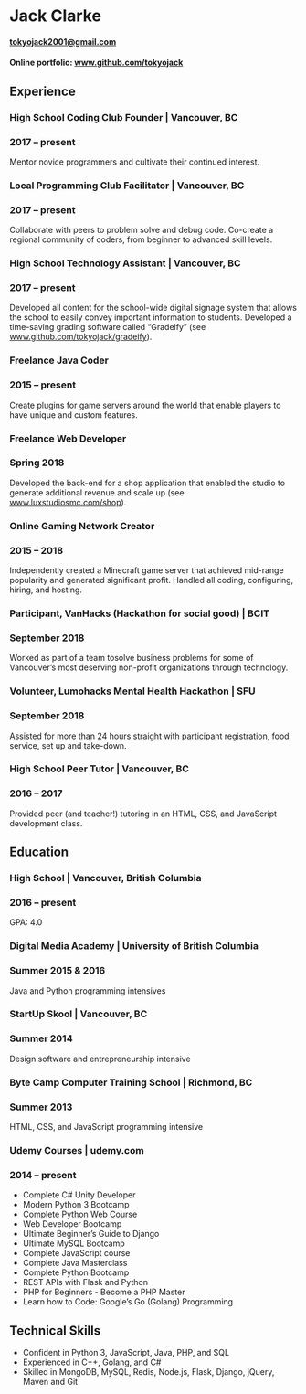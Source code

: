 # Jack Clarke

#### tokyojack2001@gmail.com
#### **Online portfolio:** www.github.com/tokyojack 

## Experience
### High School Coding Club Founder | Vancouver, BC
### 2017 – present
Mentor novice programmers and cultivate their continued interest.

### Local Programming Club Facilitator | Vancouver, BC 
### 2017 – present
Collaborate with peers to problem solve and debug code. Co-create a regional
community of coders, from beginner to advanced skill levels.

### High School Technology Assistant | Vancouver, BC
### 2017 – present 
Developed all content for the school-wide digital signage system that allows the school
to easily convey important information to students. Developed a time-saving grading
software called “Gradeify” (see www.github.com/tokyojack/gradeify).

### Freelance Java Coder
### 2015 – present
Create plugins for game servers around the world that enable players to have unique
and custom features.

### Freelance Web Developer
### Spring 2018
Developed the back-end for a shop application that enabled the studio to generate
additional revenue and scale up (see www.luxstudiosmc.com/shop).

### Online Gaming Network Creator
### 2015 – 2018
Independently created a Minecraft game server that achieved mid-range popularity
and generated significant profit. Handled all coding, configuring, hiring, and hosting. 

### Participant, VanHacks (Hackathon for social good) | BCIT 
### September 2018

Worked as part of a team tosolve business problems for some of 
Vancouver’s most deserving non-profit organizations through technology.

### Volunteer, Lumohacks Mental Health Hackathon | SFU
### September 2018

Assisted for more than 24 hours straight with participant registration, 
food service, set up and take-down.

### High School Peer Tutor | Vancouver, BC
### 2016 – 2017
Provided peer (and teacher!) tutoring in an HTML, CSS, and JavaScript development
class.

## Education
### High School | Vancouver, British Columbia
### 2016 – present
GPA: 4.0

### Digital Media Academy | University of British Columbia 
### Summer 2015 & 2016
Java and Python programming intensives

### StartUp Skool | Vancouver, BC
### Summer 2014
Design software and entrepreneurship intensive

### Byte Camp Computer Training School | Richmond, BC
### Summer 2013
HTML, CSS, and JavaScript programming intensive

### Udemy Courses | udemy.com
### 2014 – present
 
* Complete C# Unity Developer 
* Modern Python 3 Bootcamp 
* Complete Python Web Course 
* Web Developer Bootcamp 
* Ultimate Beginner’s Guide to Django
* Ultimate MySQL Bootcamp
* Complete JavaScript course
* Complete Java Masterclass 
* Complete Python Bootcamp
* REST APIs with Flask and Python
* PHP for Beginners - Become a PHP Master
* Learn how to Code: Google’s Go (Golang) Programming


## Technical Skills
* Confident in Python 3, JavaScript, Java, PHP, and SQL
* Experienced in C++, Golang, and C#
* Skilled in MongoDB, MySQL, Redis, Node.js, Flask, Django, jQuery, Maven and Git
